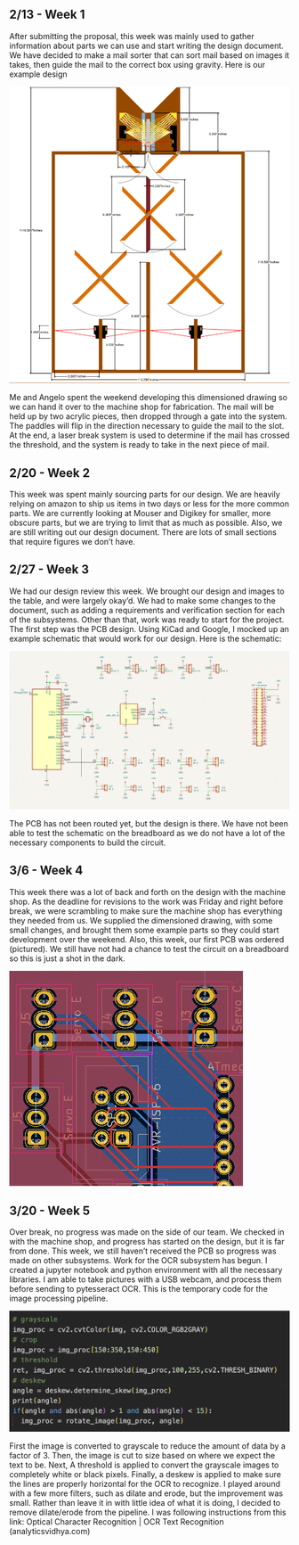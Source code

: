 ## 2/13 - Week 1

After submitting the proposal, this week was mainly used to gather information about parts we can use and start writing the design document. We have decided to make a mail sorter that can sort mail based on images it takes, then guide the mail to the correct box using gravity. Here is our example design

![Dimensioned Drawing](sahas_images/image14.png)

Me and Angelo spent the weekend developing this dimensioned drawing so we can hand it over to the machine shop for fabrication. The mail will be held up by two acrylic pieces, then dropped through a gate into the system. The paddles will flip in the direction necessary to guide the mail to the slot. At the end, a laser break system is used to determine if the mail has crossed the threshold, and the system is ready to take in the next piece of mail.


## 2/20 - Week 2

This week was spent mainly sourcing parts for our design. We are heavily relying on amazon to ship us items in two days or less for the more common parts. We are currently looking at Mouser and Digikey for smaller, more obscure parts, but we are trying to limit that as much as possible. Also, we are still writing out our design document. There are lots of small sections that require figures we don’t have. 

## 2/27 - Week 3

We had our design review this week. We brought our design and images to the table, and were largely okay’d. We had to make some changes to the document, such as adding a requirements and verification section for each of the subsystems. Other than that, work was ready to start for the project. The first step was the PCB design. Using KiCad and Google, I mocked up an example schematic that would work for our design. Here is the schematic:

![First Schematic Drawing](sahas_images/image6.png)

The PCB has not been routed yet, but the design is there. We have not been able to test the schematic on the breadboard as we do not have a lot of the necessary components to build the circuit.

## 3/6 - Week 4

This week there was a lot of back and forth on the design with the machine shop. As the deadline for revisions to the work was Friday and right before break, we were scrambling to make sure the machine shop has everything they needed from us. We supplied the dimensioned drawing, with some small changes, and brought them some example parts so they could start development over the weekend. Also, this week, our first PCB was ordered (pictured). We still have not had a chance to test the circuit on a breadboard so this is just a shot in the dark.

![First PCB Drawing](sahas_images/image15.png)


## 3/20 - Week 5

Over break, no progress was made on the side of our team. We checked in with the machine shop, and progress has started on the design, but it is far from done. This week, we still haven’t received the PCB so progress was made on other subsystems. Work for the OCR subsystem has begun. I created a jupyter notebook and python environment with all the necessary libraries. I am able to take pictures with a USB webcam, and process them before sending to pytesseract OCR. This is the temporary code for the image processing pipeline.

![OCR Pipeline](sahas_images/image16.png)

First the image is converted to grayscale to reduce the amount of data by a factor of 3. Then, the image is cut to size based on where we expect the text to be. Next, A threshold is applied to convert the grayscale images to completely white or black pixels. Finally, a deskew is applied to make sure the lines are properly horizontal for the OCR to recognize. I played around with a few more filters, such as dilate and erode, but the improvement was small. Rather than leave it in with little idea of what it is doing, I decided to remove dilate/erode from the pipeline. I was following instructions from this link: Optical Character Recognition | OCR Text Recognition (analyticsvidhya.com)





